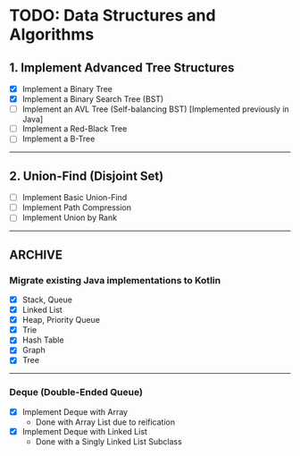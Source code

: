 # TODO: Data Structures and Algorithms

## 1. Implement Advanced Tree Structures
- [X] Implement a Binary Tree
- [X] Implement a Binary Search Tree (BST)
- [ ] Implement an AVL Tree (Self-balancing BST) [Implemented previously in Java]
- [ ] Implement a Red-Black Tree
- [ ] Implement a B-Tree

---

## 2. Union-Find (Disjoint Set)
- [ ] Implement Basic Union-Find
- [ ] Implement Path Compression
- [ ] Implement Union by Rank

---

## ARCHIVE

### Migrate existing Java implementations to Kotlin
- [X] Stack, Queue
- [X] Linked List
- [X] Heap, Priority Queue
- [X] Trie
- [X] Hash Table
- [X] Graph
- [X] Tree

---

### Deque (Double-Ended Queue)
- [X] Implement Deque with Array
  - Done with Array List due to reification
- [X] Implement Deque with Linked List
  - Done with a Singly Linked List Subclass
